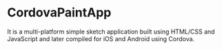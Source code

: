 # CordovaPaintApp

It is a multi-platform simple sketch application built using HTML/CSS and JavaScript and later compiled for iOS and Android using Cordova.
